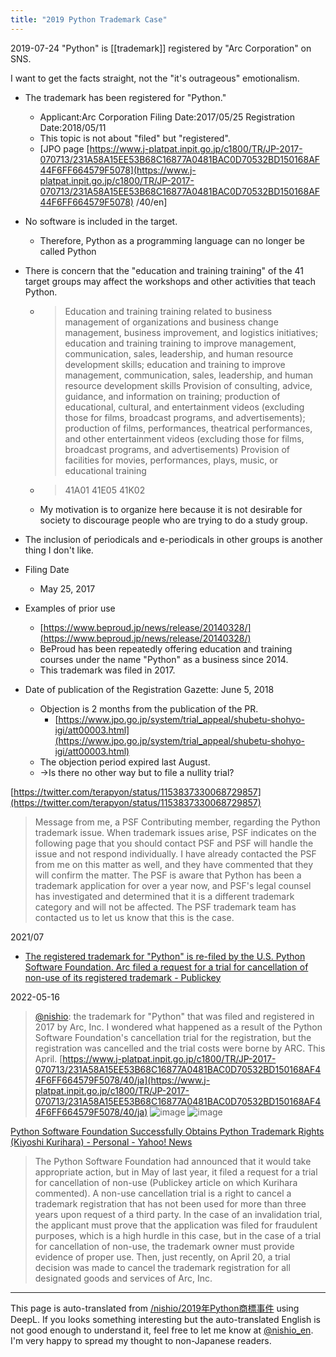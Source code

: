 ```yaml
---
title: "2019 Python Trademark Case"
---
```


2019-07-24 "Python" is [[trademark]] registered by "Arc Corporation" on SNS.

I want to get the facts straight, not the "it's outrageous" emotionalism.

- The trademark has been registered for "Python."
    - Applicant:Arc Corporation Filing Date:2017/05/25 Registration Date:2018/05/11
    - This topic is not about "filed" but "registered".
    - [JPO page [https://www.j-platpat.inpit.go.jp/c1800/TR/JP-2017-070713/231A58A15EE53B68C16877A0481BAC0D70532BD150168AF44F6FF664579F5078](https://www.j-platpat.inpit.go.jp/c1800/TR/JP-2017-070713/231A58A15EE53B68C16877A0481BAC0D70532BD150168AF44F6FF664579F5078) /40/en]
- No software is included in the target.
    - Therefore, Python as a programming language can no longer be called Python
- There is concern that the "education and training training" of the 41 target groups may affect the workshops and other activities that teach Python.
    - > Education and training training related to business management of organizations and business change management, business improvement, and logistics initiatives; education and training training to improve management, communication, sales, leadership, and human resource development skills; education and training to improve management, communication, sales, leadership, and human resource development skills Provision of consulting, advice, guidance, and information on training; production of educational, cultural, and entertainment videos (excluding those for films, broadcast programs, and advertisements); production of films, performances, theatrical performances, and other entertainment videos (excluding those for films, broadcast programs, and advertisements) Provision of facilities for movies, performances, plays, music, or educational training
    - >  41A01 41E05 41K02
    - My motivation is to organize here because it is not desirable for society to discourage people who are trying to do a study group.
- The inclusion of periodicals and e-periodicals in other groups is another thing I don't like.

- Filing Date
    - May 25, 2017
- Examples of prior use
    - [https://www.beproud.jp/news/release/20140328/](https://www.beproud.jp/news/release/20140328/)
    - BeProud has been repeatedly offering education and training courses under the name "Python" as a business since 2014.
    - This trademark was filed in 2017.

- Date of publication of the Registration Gazette: June 5, 2018
    - Objection is 2 months from the publication of the PR.
        - [https://www.jpo.go.jp/system/trial_appeal/shubetu-shohyo-igi/att00003.html](https://www.jpo.go.jp/system/trial_appeal/shubetu-shohyo-igi/att00003.html)
    - The objection period expired last August.
    - →Is there no other way but to file a nullity trial?

[https://twitter.com/terapyon/status/1153837330068729857](https://twitter.com/terapyon/status/1153837330068729857)
> Message from me, a PSF Contributing member, regarding the Python trademark issue. When trademark issues arise, PSF indicates on the following page that you should contact PSF and PSF will handle the issue and not respond individually. I have already contacted the PSF from me on this matter as well, and they have commented that they will confirm the matter.
> The PSF is aware that Python has been a trademark application for over a year now, and PSF's legal counsel has investigated and determined that it is a different trademark category and will not be affected. The PSF trademark team has contacted us to let us know that this is the case.

2021/07
- [The registered trademark for "Python" is re-filed by the U.S. Python Software Foundation. Arc filed a request for a trial for cancellation of non-use of its registered trademark - Publickey](https://www.publickey1.jp/blog/21/pythonpython_software_foundation.html)

2022-05-16
> [@nishio](https://twitter.com/nishio/status/1526207373853196288?s=20&t=UFCH9dtEzGjw7iqSv4w4ww): the trademark for "Python" that was filed and registered in 2017 by Arc, Inc. I wondered what happened as a result of the Python Software Foundation's cancellation trial for the registration, but the registration was cancelled and the trial costs were borne by ARC. This April.
[https://www.j-platpat.inpit.go.jp/c1800/TR/JP-2017-070713/231A58A15EE53B68C16877A0481BAC0D70532BD150168AF44F6FF664579F5078/40/ja](https://www.j-platpat.inpit.go.jp/c1800/TR/JP-2017-070713/231A58A15EE53B68C16877A0481BAC0D70532BD150168AF44F6FF664579F5078/40/ja)
![image](https://gyazo.com/6f6500bd4eed9ab88ff4399bfd47acfd/thumb/1000)
![image](https://gyazo.com/f97ffe8d251b109c008cc7b0341cb785/thumb/1000)

[Python Software Foundation Successfully Obtains Python Trademark Rights (Kiyoshi Kurihara) - Personal - Yahoo! News](https://news.yahoo.co.jp/byline/kuriharakiyoshi/20220502-00294240)
> The Python Software Foundation had announced that it would take appropriate action, but in May of last year, it filed a request for a trial for cancellation of non-use (Publickey article on which Kurihara commented). A non-use cancellation trial is a right to cancel a trademark registration that has not been used for more than three years upon request of a third party. In the case of an invalidation trial, the applicant must prove that the application was filed for fraudulent purposes, which is a high hurdle in this case, but in the case of a trial for cancellation of non-use, the trademark owner must provide evidence of proper use.
>  Then, just recently, on April 20, a trial decision was made to cancel the trademark registration for all designated goods and services of Arc, Inc.

---
This page is auto-translated from [/nishio/2019年Python商標事件](https://scrapbox.io/nishio/2019年Python商標事件) using DeepL. If you looks something interesting but the auto-translated English is not good enough to understand it, feel free to let me know at [@nishio_en](https://twitter.com/nishio_en). I'm very happy to spread my thought to non-Japanese readers.